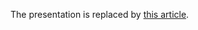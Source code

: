 The presentation is replaced by [this article](https://github.com/PascalBod/log-analyzer-en-article).